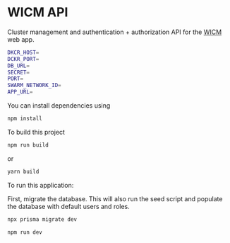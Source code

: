 # WICM API

Cluster management and authentication + authorization API for the [WICM](https://github.com/rmvs/wicm) web app.

```sh
DKCR_HOST=
DCKR_PORT=
DB_URL=
SECRET=
PORT=
SWARM_NETWORK_ID=
APP_URL=
```

You can install dependencies using

```sh
npm install
```

To build this project

```sh
npm run build
```

or

```sh
yarn build
```

To run this application:

First, migrate the database. This will also run the seed script and populate the database with default users and roles.

```sh
npx prisma migrate dev
```

```sh
npm run dev
```

